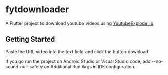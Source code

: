 # fytdownloader

A Flutter project to download youtube videos using [YoutubeExplode lib](https://pub.dev/packages/youtube_explode_dart)

## Getting Started
Paste the URL video into the text field and click the button download

If you go run the project on Android Studio or Visual Studio code, add --no-sound-null-safety on Additional Run Args in IDE configuration.
